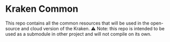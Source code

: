 # Kraken Common
This repo contains all the common resources that will be used in the open-source and cloud version of the Kraken.
⚠️ Note: this repo is intended to be used as a submodule in other project and will not compile on its own.
